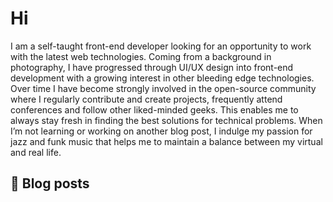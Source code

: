 # Hi

I am a self-taught front-end developer looking for an opportunity to work with the latest web technologies. Coming from a background in photography, I have progressed through UI/UX design into front-end development with a growing interest in other bleeding edge technologies. Over time I have become strongly involved in the open-source community where I regularly contribute and create projects, frequently attend conferences and follow other liked-minded geeks. This enables me to always stay fresh in finding the best solutions for technical problems. When I’m not learning or working on another blog post, I indulge my passion for jazz and funk music that helps me to maintain a balance between my virtual and real life.

## 📙 Blog posts
<!-- BLOG-POST-LIST:START -->
<!-- BLOG-POST-LIST:END -->
